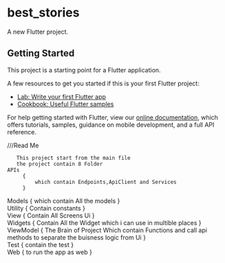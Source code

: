 # best_stories

A new Flutter project.

## Getting Started

This project is a starting point for a Flutter application.

A few resources to get you started if this is your first Flutter project:

- [Lab: Write your first Flutter app](https://flutter.dev/docs/get-started/codelab)
- [Cookbook: Useful Flutter samples](https://flutter.dev/docs/cookbook)

For help getting started with Flutter, view our
[online documentation](https://flutter.dev/docs), which offers tutorials,
samples, guidance on mobile development, and a full API reference.


///Read Me

       This project start from the main file 
       the project contain 8 Folder 
    APIs
         {
             which contain Endpoints,ApiClient and Services
         }
  Models
         {
             which contain All the models 
         }  
 Utility
         {
             Contain constants 
         }  
    View
         {
             Contain All Screens Ui
         }  
 Widgets
         {
             Contain All the Widget which i can use in multible places
         }  
ViewModel
         {
             The Brain of Project Which contain Functions and call api methods to separate the buisness logic from Ui
         }  
    Test
         {
             contain the test
         }  
     Web 
         {
             to run the app as web 
         }